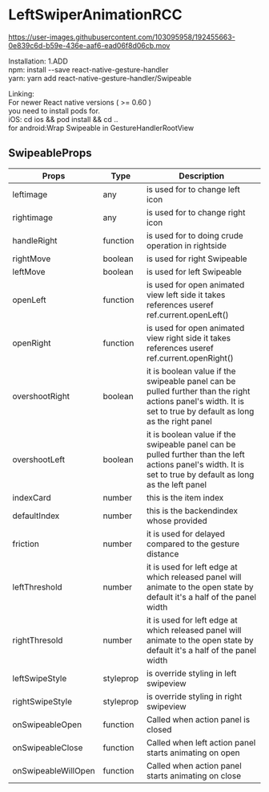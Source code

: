 # LeftSwiperAnimationRCC


https://user-images.githubusercontent.com/103095958/192455663-0e839c6d-b59e-436e-aaf6-ead06f8d06cb.mov

Installation: 
1.ADD    
npm: install --save react-native-gesture-handler  
yarn: yarn add react-native-gesture-handler/Swipeable

Linking:  
 For newer React native versions ( >= 0.60 )   
 you need to install pods for.  
  iOS: cd ios && pod install && cd ..   
  for android:Wrap Swipeable in GestureHandlerRootView
  


## SwipeableProps
| Props             | Type                         | Description                            |
| ----------------- | ---------------------------- | --------------------------- 
| leftimage|any|is used for to change left icon|
| rightimage|any|is used for to change right icon|
| handleRight|function|is used for to doing crude operation in rightside|
| rightMove|boolean|is used for right Swipeable|
| leftMove|boolean|is used for left Swipeable|
| openLeft|function|is used for open animated view left side it takes references useref ref.current.openLeft()|
| openRight|function|is used for open animated view right side it takes references useref ref.current.openRight()|
| overshootRight|boolean|it is  boolean value  if the swipeable panel can be pulled further than the right actions panel's width. It is set to true by default as long as the right panel|
| overshootLeft|boolean|it is  boolean value  if the swipeable panel can be pulled further than the left actions panel's width. It is set to true by default as long as the left panel|
| indexCard|number|this is the item index|
| defaultIndex|number|this is the backendindex whose provided|
| friction|number|it is used for delayed compared to the gesture distance|
| leftThreshold|number|it is used for left edge at which released panel will animate to the open state by default it's a half of the panel width|
| rightThresold|number|it is used for left edge at which released panel will animate to the open state by default it's a half of the panel width|
| leftSwipeStyle|styleprop| is override styling in left swipeview|
| rightSwipeStyle|styleprop| is override styling in right swipeview|
| onSwipeableOpen|function|Called when action panel is closed|
| onSwipeableClose|function|Called when left action panel starts animating on open|
|onSwipeableWillOpen|function|Called when action panel starts animating on close|

